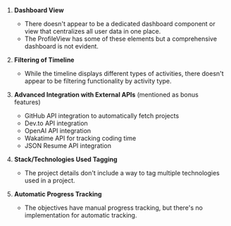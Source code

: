 1. **Dashboard View**

    - There doesn't appear to be a dedicated dashboard component or view that centralizes all user data in one place.
    - The ProfileView has some of these elements but a comprehensive dashboard is not evident.

2. **Filtering of Timeline**

    - While the timeline displays different types of activities, there doesn't appear to be filtering functionality by activity type.

3. **Advanced Integration with External APIs** (mentioned as bonus features)

    - GitHub API integration to automatically fetch projects
    - Dev.to API integration
    - OpenAI API integration
    - Wakatime API for tracking coding time
    - JSON Resume API integration

4. **Stack/Technologies Used Tagging**

    - The project details don't include a way to tag multiple technologies used in a project.

5. **Automatic Progress Tracking**

    - The objectives have manual progress tracking, but there's no implementation for automatic tracking.